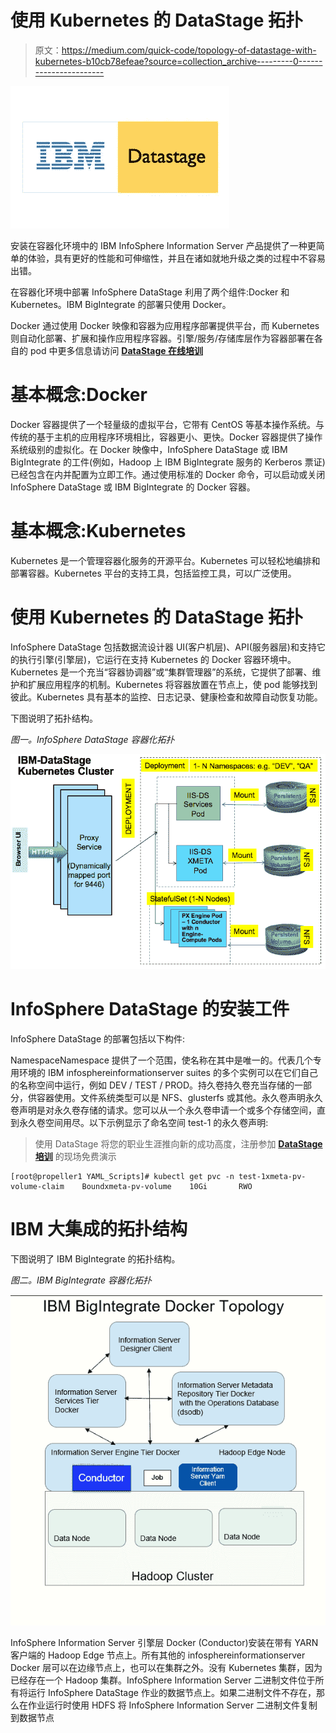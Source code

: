 # 使用 Kubernetes 的 DataStage 拓扑

> 原文：<https://medium.com/quick-code/topology-of-datastage-with-kubernetes-b10cb78efeae?source=collection_archive---------0----------------------->

![](img/e659d3a027f0ec1a75ce613efa199fb3.png)

安装在容器化环境中的 IBM InfoSphere Information Server 产品提供了一种更简单的体验，具有更好的性能和可伸缩性，并且在诸如就地升级之类的过程中不容易出错。

在容器化环境中部署 InfoSphere DataStage 利用了两个组件:Docker 和 Kubernetes。IBM BigIntegrate 的部署只使用 Docker。

Docker 通过使用 Docker 映像和容器为应用程序部署提供平台，而 Kubernetes 则自动化部署、扩展和操作应用程序容器。引擎/服务/存储库层作为容器部署在各自的 pod 中更多信息请访问 [**DataStage 在线培训**](https://onlineitguru.com/datastage-online-training-placement.html)

# 基本概念:Docker

Docker 容器提供了一个轻量级的虚拟平台，它带有 CentOS 等基本操作系统。与传统的基于主机的应用程序环境相比，容器更小、更快。Docker 容器提供了操作系统级别的虚拟化。在 Docker 映像中，InfoSphere DataStage 或 IBM BigIntegrate 的工件(例如，Hadoop 上 IBM BigIntegrate 服务的 Kerberos 票证)已经包含在内并配置为立即工作。通过使用标准的 Docker 命令，可以启动或关闭 InfoSphere DataStage 或 IBM BigIntegrate 的 Docker 容器。

# 基本概念:Kubernetes

Kubernetes 是一个管理容器化服务的开源平台。Kubernetes 可以轻松地编排和部署容器。Kubernetes 平台的支持工具，包括监控工具，可以广泛使用。

# 使用 Kubernetes 的 DataStage 拓扑

InfoSphere DataStage 包括数据流设计器 UI(客户机层)、API(服务器层)和支持它的执行引擎(引擎层)，它运行在支持 Kubernetes 的 Docker 容器环境中。Kubernetes 是一个充当“容器协调器”或“集群管理器”的系统，它提供了部署、维护和扩展应用程序的机制。Kubernetes 将容器放置在节点上，使 pod 能够找到彼此。Kubernetes 具有基本的监控、日志记录、健康检查和故障自动恢复功能。

下图说明了拓扑结构。

*图一。InfoSphere DataStage 容器化拓扑*

![](img/19df4626067598109ddf1e8001e69141.png)

# InfoSphere DataStage 的安装工件

InfoSphere DataStage 的部署包括以下构件:

NamespaceNamespace 提供了一个范围，使名称在其中是唯一的。代表几个专用环境的 IBM infosphereinformationserver suites 的多个实例可以在它们自己的名称空间中运行，例如 DEV / TEST / PROD。持久卷持久卷充当存储的一部分，供容器使用。文件系统类型可以是 NFS、glusterfs 或其他。永久卷声明永久卷声明是对永久卷存储的请求。您可以从一个永久卷申请一个或多个存储空间，直到永久卷空间用尽。以下示例显示了命名空间 test-1 的永久卷声明:

> 使用 DataStage 将您的职业生涯推向新的成功高度，注册参加 [**DataStage 培训**](https://onlineitguru.com/datastage-online-training-placement.html) 的现场免费演示

```
[root@propeller1 YAML_Scripts]# kubectl get pvc -n test-1xmeta-pv-volume-claim    Boundxmeta-pv-volume    10Gi       RWO
```

# IBM 大集成的拓扑结构

下图说明了 IBM BigIntegrate 的拓扑结构。

*图二。IBM BigIntegrate 容器化拓扑*

![](img/70a93597cc2f237df22b6b3417adce07.png)

InfoSphere Information Server 引擎层 Docker (Conductor)安装在带有 YARN 客户端的 Hadoop Edge 节点上。所有其他的 infosphereinformationserver Docker 层可以在边缘节点上，也可以在集群之外。没有 Kubernetes 集群，因为已经存在一个 Hadoop 集群。InfoSphere Information Server 二进制文件位于所有将运行 InfoSphere DataStage 作业的数据节点上。如果二进制文件不存在，那么在作业运行时使用 HDFS 将 InfoSphere Information Server 二进制文件复制到数据节点
